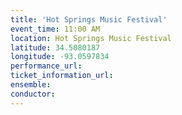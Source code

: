 ```yaml
---
title: 'Hot Springs Music Festival'
event_time: 11:00 AM
location: Hot Springs Music Festival
latitude: 34.5080187
longitude: -93.0597834
performance_url:
ticket_information_url:
ensemble:
conductor:
---
```

